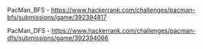 PacMan_BFS - https://www.hackerrank.com/challenges/pacman-bfs/submissions/game/392394817

PacMan_DFS - https://www.hackerrank.com/challenges/pacman-dfs/submissions/game/392394066
